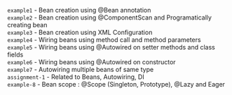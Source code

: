 `example1` - Bean creation using @Bean annotation\
`example2` - Bean creation using @ComponentScan and Programatically creating bean\
`example3` - Bean creation using XML Configuration\
`example4` - Wiring beans using method call and method parameters\
`example5` - Wiring beans using @Autowired on setter methods and class fields\
`example6` - Wiring beans using @Autowired on constructor\
`example7` - Autowiring multiple beans of same type\
`assignment-1` - Related to Beans, Autowiring, DI\
`example-8` - Bean scope : @Scope (Singleton, Prototype), @Lazy and Eager
